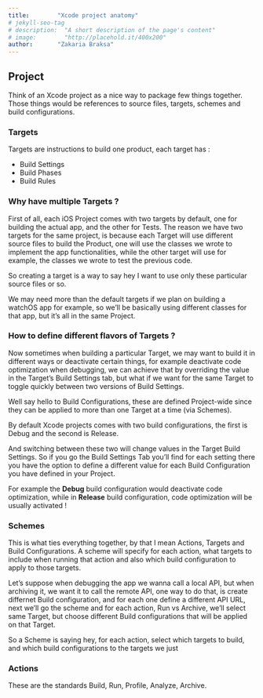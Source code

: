 ```yaml
---
title:        "Xcode project anatomy"
# jekyll-seo-tag
# description:  "A short description of the page's content"
# image:        "http://placehold.it/400x200"
author:       "Zakaria Braksa"
---
```


## Project

Think of an Xcode project as a nice way to package few things together. Those things would be references to source files, targets, schemes and build configurations. 

### Targets

Targets are instructions to build one product, each target has : 

* Build Settings
* Build Phases
* Build Rules

### Why have multiple Targets ? 

First of all, each iOS Project comes with two targets by default, one for building the actual app, and the other for Tests. The reason we have two targets for the same project, is because each Target will use different source files to build the Product, one will use the classes we wrote to implement the app functionalities, while the other target will use for example, the classes we wrote to test the previous code.

So creating a target is a way to say hey I want to use only these particular source files or so. 

We may need more than the default targets if we plan on building a watchOS app for example, so we’ll be basically using different classes for that app, but it’s all in the same Project. 

### How to define different flavors of Targets ? 

Now sometimes when building a particular Target, we may want to build it in different ways or deactivate certain things, for example deactivate code optimization when debugging, we can achieve that by overriding the value in the Target’s Build Settings tab, but what if we want for the same Target to toggle quickly between two versions of Build Settings. 

Well say hello to Build Configurations, these are defined Project-wide since they can be applied to more than one Target at a time (via Schemes).

By default Xcode projects comes with two build configurations, the first is Debug and the second is Release.

And switching between these two will change values in the Target Build Settings. So if you go the Build Settings Tab you’ll find for each setting there you have the option to define a different value for each Build Configuration you have defined in your Project.

For example the **Debug** build configuration would deactivate code optimization, while in **Release** build configuration, code optimization will be usually activated !


### Schemes 

This is what ties everything together, by that I mean Actions, Targets and Build Configurations.
A scheme will specify for each action, what targets to include when running that action and also which build configuration to apply to those targets. 

Let’s suppose when debugging the app we wanna call a local API, but when archiving it, we want it to call the remote API, one way to do that, is create differnet Build configuration, and for each one define a different API URL, next we’ll go the scheme and for each action, Run vs Archive, we’ll select same Target, but choose different Build configurations that will be applied on that Target. 

So a Scheme is saying hey, for each action, select which targets to build, and which build configurations to the targets we just 

### Actions

These are the standards Build, Run, Profile, Analyze, Archive.

